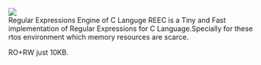 ![](http://www.tok.cc/postpics/reec.jpg)  
Regular Expressions Engine of C Languge
REEC is a Tiny and Fast implementation of Regular Expressions for C Language.Specially for these rtos environment which memory resources are scarce.

RO+RW just 10KB.
